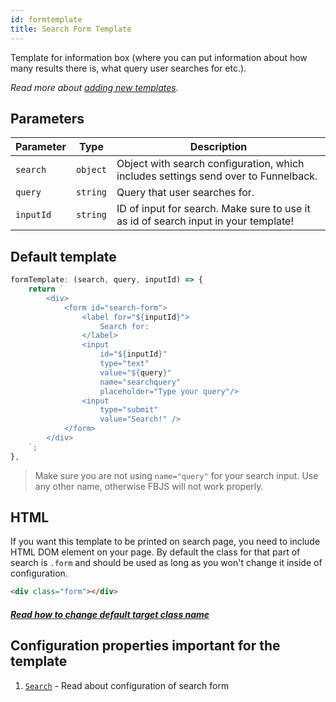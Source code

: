 ```yaml
---
id: formtemplate
title: Search Form Template
---
```


Template for information box (where you can put information about how many results there is, what query user searches for etc.).

_Read more about [adding new templates](2-templates-0-overview.md#adding-new-templates)._

## Parameters

| Parameter 	  | Type 	     | Description |
|-------------	|----------- |--------------	|
| `search` | `object` | Object with search configuration, which includes settings send over to Funnelback. |
| `query` | `string` | Query that user searches for. |
| `inputId` | `string` | ID of input for search. Make sure to use it as id of search input in your template! |

## Default template

```js
formTemplate: (search, query, inputId) => {
    return `
        <div>
            <form id="search-form">
                <label for="${inputId}">
                    Search for:
                </label>
                <input
                    id="${inputId}"
                    type="text"
                    value="${query}"
                    name="searchquery"
                    placeholder="Type your query"/>
                <input
                    type="submit"
                    value="Search!" />
            </form>
        </div>
    `;
},
```

> Make sure you are not using `name="query"` for your search input. Use any other name, otherwise FBJS will not work properly.

## HTML

If you want this template to be printed on search page, you need to include HTML DOM element on your page. By default the class for that part of search is `.form` and should be used as long as you won't change it inside of configuration.

```html
<div class="form"></div>
```

##### [Read how to change default target class name](1-configuration-8-search.md#target-location-of-results-in-dom)

## Configuration properties important for the template

1. [`Search`](1-configuration-8-search.md) - Read about configuration of search form